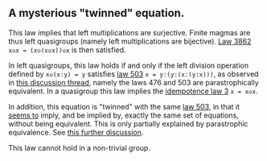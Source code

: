 ## A mysterious "twinned" equation.

This law implies that left multiplications are surjective.  Finite magmas are thus left quasigroups (namely left multiplications are bijective).  [Law 3862](https://teorth.github.io/equational_theories/implications/?3862) `x◇x = (x◇(x◇x))◇x` is then satisfied.

In left quasigroups, this law holds if and only if the left division operation defined by `x◇(x:y) = y` satisfies [law 503](https://teorth.github.io/equational_theories/implications/?503) `x = y:(y:(x:(y:x)))`, as observed in [this discussion thread](https://leanprover.zulipchat.com/#narrow/channel/458659-Equational/topic/Austin.20pairs/near/483169215), namely the laws 476 and 503 are parastrophically equivalent.  In a quasigroup this law implies the [idempotence law 3](https://teorth.github.io/equational_theories/implications/?3) `x = x◇x`.

In addition, this equation is "twinned" with the same [law 503](https://teorth.github.io/equational_theories/implications/?503), in that it [seems to](https://leanprover.zulipchat.com/#narrow/stream/458659-Equational/topic/Numerical.20coincidence.3A.20476.20~.20503) imply, and be implied by, exactly the same set of equations, without being equivalent.  This is only partially explained by parastrophic equivalence.  See [this further discussion](https://leanprover.zulipchat.com/#narrow/channel/458659-Equational/topic/Twin.20pairs.20of.20equations).

This law cannot hold in a non-trivial group.
